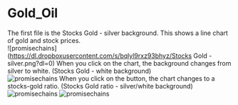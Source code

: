 # Gold_Oil
The first file is the Stocks Gold - silver background. This shows a line chart of gold and stock prices.  
![promisechains](https://dl.dropboxusercontent.com/s/bqlyl9rxz93bhyz/Stocks Gold - silver.png?dl=0)
When you click on the chart, the background changes from silver to white. (Stocks Gold - white background)  
![promisechains](https://dl.dropboxusercontent.com/s/ib109ey4sinuqur/Stocks%20Gold%20-%20white.png?dl=0)
When you click on the button, the chart changes to a stocks-gold ratio. (Stocks Gold ratio - silver/white background)
![promisechains](https://dl.dropboxusercontent.com/s/iugperzu1tdz4z0/Stocks%20Gold%20ratio-%20silver.png?dl=0)
![promisechains](https://dl.dropboxusercontent.com/s/gf2jjmo7gga1tp7/Stocks%20Gold%20ratio-%20white.png?dl=0)


